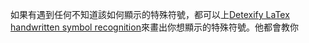如果有遇到任何不知道該如何顯示的特殊符號，都可以上[Detexify LaTex handwritten symbol recognition](https://detexify.kirelabs.org/classify.html)來畫出你想顯示的特殊符號。他都會教你
